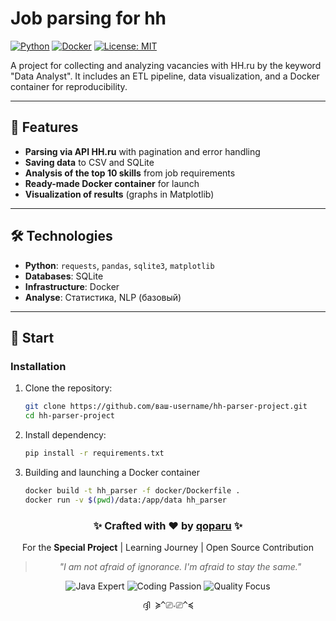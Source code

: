 # Job parsing for hh 

[![Python](https://img.shields.io/badge/Python-3.9%2B-blue?logo=python)](https://www.python.org/)
[![Docker](https://img.shields.io/badge/Docker-✓-blue?logo=docker)](https://www.docker.com/)
[![License: MIT](https://img.shields.io/badge/License-MIT-green.svg)](https://opensource.org/licenses/MIT)

A project for collecting and analyzing vacancies with HH.ru by the keyword "Data Analyst". It includes an ETL pipeline, data visualization, and a Docker container for reproducibility.

---

## 📌 Features
- **Parsing via API HH.ru** with pagination and error handling
- **Saving data** to CSV and SQLite
- **Analysis of the top 10 skills** from job requirements
- **Ready-made Docker container** for launch
- **Visualization of results** (graphs in Matplotlib)

---

## 🛠 Technologies
- **Python**: `requests`, `pandas`, `sqlite3`, `matplotlib`
- **Databases**: SQLite
- **Infrastructure**: Docker
- **Analyse**: Статистика, NLP (базовый)

---

## 🚀 Start

### Installation
1. Clone the repository:
   ```bash
   git clone https://github.com/ваш-username/hh-parser-project.git
   cd hh-parser-project
   
2. Install dependency:
   ```bash
   pip install -r requirements.txt

3. Building and launching a Docker container
   ```bash
   docker build -t hh_parser -f docker/Dockerfile .
   docker run -v $(pwd)/data:/app/data hh_parser
   ```
   
<div align="center">
  
  <h3>✨ Crafted with ❤️ by <a href="https://github.com/qoparu">qoparu</a> ✨</h3>
  
  <p>For the <b>Special Project</b> | Learning Journey | Open Source Contribution</p>
  
  <blockquote>
  <i>"I am not afraid of ignorance. I'm afraid to stay the same."</i>
  </blockquote>
  
  <div>
    <img src="https://img.shields.io/badge/Java-Expert-important?logo=java" alt="Java Expert">
    <img src="https://img.shields.io/badge/Coding-Passion-blueviolet" alt="Coding Passion">
    <img src="https://img.shields.io/badge/Quality-100%25-brightgreen" alt="Quality Focus">
  </div>
  
  <pre>
ദ്ദി ≽^⎚˕⎚^≼
  </pre>
</div>
